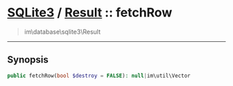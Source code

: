 # [SQLite3](sqlite.md) / [Result](sqlite-Result.md) :: fetchRow
 > im\database\sqlite3\Result
____

## Synopsis
```php
public fetchRow(bool $destroy = FALSE): null|im\util\Vector
```
